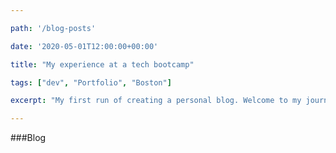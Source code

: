 ```yaml
---

path: '/blog-posts'

date: '2020-05-01T12:00:00+00:00'

title: "My experience at a tech bootcamp"

tags: ["dev", "Portfolio", "Boston"]

excerpt: "My first run of creating a personal blog. Welcome to my journey"

---
```


###Blog